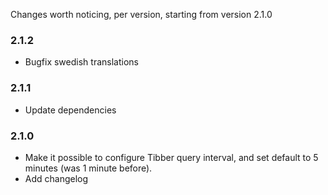 Changes worth noticing, per version, starting from version 2.1.0

### 2.1.2

- Bugfix swedish translations

### 2.1.1

- Update dependencies

### 2.1.0

- Make it possible to configure Tibber query interval, and set default to 5 minutes (was 1 minute before).
- Add changelog
